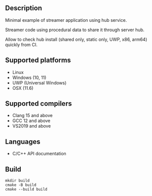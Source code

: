 
## Description
Minimal example of streamer application using hub service.

Streamer code using procedural data to share it through server hub.

Allow to check hub install (shared only, static only, UWP, x86, arm64) quickly from CI. 

## Supported platforms
* Linux
* Windows (10, 11)
* UWP (Universal Windows)
* OSX (11.6)

## Supported compilers
* Clang 15 and above
* GCC 12 and above
* VS2019 and above

## Languages
* C/C++ API documentation

## Build
```
mkdir build
cmake -B build
cmake --build build
```

